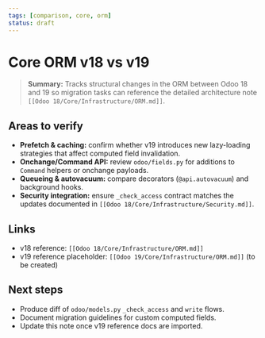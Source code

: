 ```yaml
---
tags: [comparison, core, orm]
status: draft
---
```

# Core ORM v18 vs v19

> **Summary:** Tracks structural changes in the ORM between Odoo 18 and 19 so migration tasks can reference the detailed architecture note `[[Odoo 18/Core/Infrastructure/ORM.md]]`.

## Areas to verify
- **Prefetch & caching:** confirm whether v19 introduces new lazy-loading strategies that affect computed field invalidation.
- **Onchange/Command API:** review `odoo/fields.py` for additions to `Command` helpers or onchange payloads.
- **Queueing & autovacuum:** compare decorators (`@api.autovacuum`) and background hooks.
- **Security integration:** ensure `_check_access` contract matches the updates documented in `[[Odoo 18/Core/Infrastructure/Security.md]]`.

## Links
- v18 reference: `[[Odoo 18/Core/Infrastructure/ORM.md]]`
- v19 reference placeholder: `[[Odoo 19/Core/Infrastructure/ORM.md]]` (to be created)

## Next steps
- Produce diff of `odoo/models.py` `_check_access` and `write` flows.
- Document migration guidelines for custom computed fields.
- Update this note once v19 reference docs are imported.
